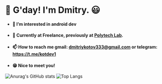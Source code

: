 # 👋 G'day! I'm Dmitry. 😃

<!--<p align="left">
<a href="https://www.linkedin.com/in/timoliver-au/">
<img src="https://img.shields.io/badge/-LinkedIn-%233781da" alt="LinkedIn"/></a> 
<a href="https://www.dribbble.com/timoliver">
<img src="https://img.shields.io/badge/-Dribbble-%23ff5798" alt="Dribbble"/></a> 
<a href="https://www.twitter.com/TimOliverAU">
<img src="https://img.shields.io/badge/-Twitter-%231DA1F2" alt="Twitter" /></a> 
<a href="https://www.youtube.com/timXD">
<img src="https://img.shields.io/badge/-YouTube-%23FF0000" alt="YouTube" /></a> 
<a href="https://www.instagram.com/timoliver">
<img src="https://img.shields.io/badge/-Instagram-%23eb13a5" alt="Instagram" /></a> 
<a href="https://www.twitch.tv/timXD">
<img src="https://img.shields.io/badge/-Twitch-%239146FF" alt="Twitch" /></a> 
</p>-->

- #### 👀 I’m interested in android dev
- #### 🚗 Currently at Freelance, previously at [Polytech Lab](http://testeyetracing.zzz.com.ua/).
- #### 📫 How to reach me gmail: dmitriykotov333@gmail.com or telegram: https://t.me/kotdev1
- #### 😁 Nice to meet you!

![Anurag's GitHub stats](https://github-readme-stats.vercel.app/api?username=dmitriykotov333&show_icons=true)
![Top Langs](https://github-readme-stats.vercel.app/api/top-langs/?username=dmitriykotov333&langs_count=8)

<!---
dmitriykotov333/dmitriykotov333 is a ✨ special ✨ repository because its `README.md` (this file) appears on your GitHub profile.
You can click the Preview link to take a look at your changes.
--->
